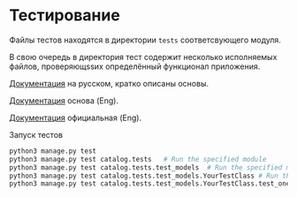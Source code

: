 # Тестирование

Файлы тестов находятся в директории `tests` соответсвующего модуля.

В свою очередь в директория тест содержит несколько исполняемых файлов, проверяющssих определённый функционал приложения.

[Документация](https://developer.mozilla.org/ru/docs/Learn/Server-side/Django/Testing) на русском, кратко описаны основы.

[Документация](https://docs.djangoproject.com/en/dev/topics/testing/#assertions) основа (Eng).

[Документация](https://docs.djangoproject.com/en/4.2/topics/testing/tools/#assertions)
 официальная (Eng).

 Запуск тестов

 ```bash
 python3 manage.py test
 python3 manage.py test catalog.tests   # Run the specified module
 python3 manage.py test catalog.tests.test_models  # Run the specified module
 python3 manage.py test catalog.tests.test_models.YourTestClass # Run the specified class
 python3 manage.py test catalog.tests.test_models.YourTestClass.test_one_plus_one_equals_two  # Run the specified method

```


